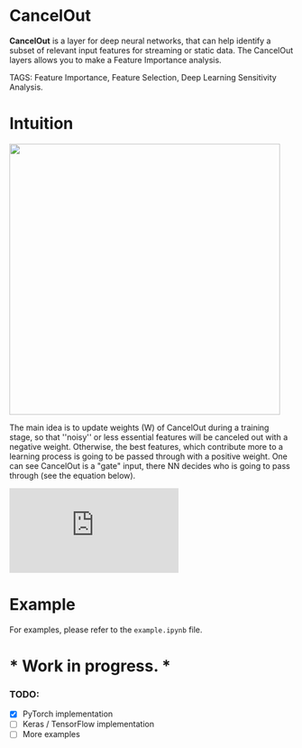 # CancelOut

**CancelOut** is a layer for deep neural networks, that can help identify a subset of relevant input features for streaming or static data.  The CancelOut layers allows you to make a Feature Importance analysis. 

TAGS: Feature Importance, Feature Selection, Deep Learning Sensitivity Analysis.

# Intuition 

<img src="http://vadimborisov.com/CancelOut.png" width="480">

The main idea is to update weights (W) of CancelOut during a training stage, so that ''noisy'' or less essential features will be canceled out with a negative weight. Otherwise, the best features, which contribute more to a learning process is going to be passed through with a positive weight. One can see CancelOut is a "gate" input, there NN decides who is going to pass through (see the equation below). 

![equation](https://latex.codecogs.com/gif.latex?CancelOut%28%5Cboldsymbol%7BX%7D%29%20%3D%20%5Cboldsymbol%7BX%7D%20%5Codot%20%5Csigma%28%5Cmathcal%7BW%7D%29%20%3D%20%5Cboldsymbol%7BX%7D%20%5Codot%20%5Cfrac%7B1%7D%7B1%20&plus;%20e%5E%7B-%5Cmathcal%7BW%7D%7D%7D)


# Example 

For examples, please refer to the `example.ipynb` file.  


#  * Work in progress. *

### TODO:
- [x] PyTorch implementation
- [ ] Keras / TensorFlow implementation 
- [ ] More examples 
